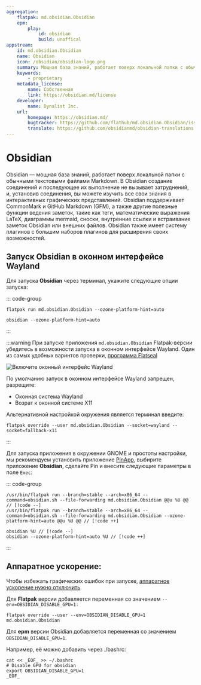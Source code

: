 ```yaml
---
aggregation:
    flatpak: md.obsidian.Obsidian
    epm:
        play:
            id: obsidian
            build: unoffical
appstream:
    id: md.obsidian.Obsidian
    name: Obsidian
    icon: /obsidian/obsidian-logo.png
    summary: Мощная база знаний, работает поверх локальной папки с обычными текстовыми файлами Markdown.
    keywords:
        - proprietary
    metadata_license:
        name: Собственная
        link: https://obsidian.md/license
    developer:
        name: Dynalist Inc.
    url:
        homepage: https://obsidian.md/
        bugtracker: https://github.com/flathub/md.obsidian.Obsidian/issues
        translate: https://github.com/obsidianmd/obsidian-translations
---
```


# Obsidian

Obsidian — мощная база знаний, работает поверх локальной папки с обычными текстовыми файлами Markdown. В Obsidian создание соединений и последующее их выполнение не вызывает затруднений, и, установив соединения, вы можете изучить все свои знания в интерактивных графических представлений. Obsidian поддерживает CommonMark и GitHub Markdown (GFM), а также другие полезные функции ведения заметок, такие как теги, математические выражения LaTeX, диаграммы mermaid, сноски, внутренние ссылки и встраивание заметок Obsidian или внешних файлов. Obsidian также имеет систему плагинов с большим наборов плагинов для расширения своих возможностей.

<!--@include: @apps/_parts/install/content-flatpak.md-->
<!--@include: @apps/_parts/install/content-epm-play.md-->

## Запуск Obsidian в оконном интерфейсе Wayland

Для запуска **Obsidian** через терминал, укажите следующие опции запуска:

::: code-group

```shell[flatpak]
flatpak run md.obsidian.Obsidian --ozone-platform-hint=auto
```

```shell[epm play]
obsidian --ozone-platform-hint=auto
```
:::

:::warning
При запуске приложения `md.obsidian.Obsidian` Flatpak-версии убедитесь в возможности запуска в оконном интерфейсе Wayland. Один из самых удобных варинтов проверки, [программа Flatseal](/flatseal)

![Включите оконный интерфейс Wayland](/obsidian/obsidian-1.png)

По умолчанию запуск в оконном интерфейсе Wayland запрещен, разрещите:

- Оконная система Wayland
- Возрат к оконной системе X11

Альтернативной настройкой окружения является терминал введите:

```shell
flatpak override --user md.obsidian.Obsidian --socket=wayland --socket=fallback-x11
```
:::

Для запуска приложения в окружении GNOME и простоты настройки, мы рекомендуем установить приложение [PinApp](/pin-app), выбирите приложение **Obsidian**, сделайте Pin и внесите следующие параметры в поле `Exec`:

::: code-group

```shell[flatpak]
/usr/bin/flatpak run --branch=stable --arch=x86_64 --command=obsidian.sh --file-forwarding md.obsidian.Obsidian @@u %U @@ // [!code --]
/usr/bin/flatpak run --branch=stable --arch=x86_64 --command=obsidian.sh --file-forwarding md.obsidian.Obsidian --ozone-platform-hint=auto @@u %U @@ // [!code ++]
```

```shell[epm play]
obsidian %U // [!code --]
obsidian --ozone-platform-hint=auto %U // [!code ++]
```
:::

## Аппаратное ускорение:
Чтобы избежать графических ошибок при запуске, [аппаратное ускорение нужно отключить](https://github.com/flathub/md.obsidian.Obsidian?tab=readme-ov-file#gpu-acceleration).

Для **Flatpak** версии добавляется переменная со значением `--env=OBSIDIAN_DISABLE_GPU=1:`
```shell
flatpak override --user --env=OBSIDIAN_DISABLE_GPU=1 md.obsidian.Obsidian
```

Для **epm** версии Obsidian добавляется переменная со значением `OBSIDIAN_DISABLE_GPU=1`.

Например, её можно добавить через ./bashrc:

```shell
cat << _EOF_ >> ~/.bashrc
# Disable GPU for obsidian
export OBSIDIAN_DISABLE_GPU=1
_EOF_
```
